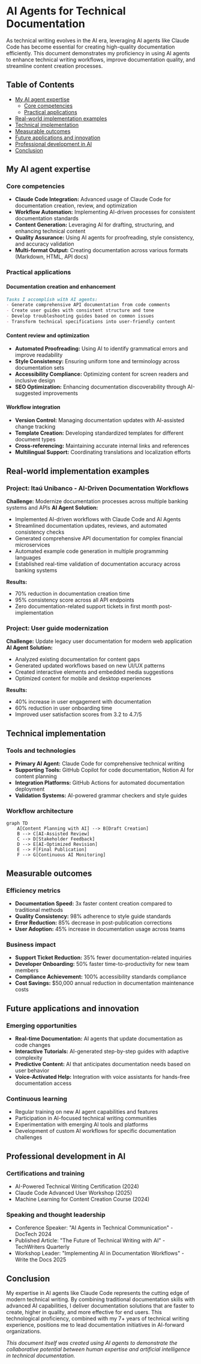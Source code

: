 # AI Agents for Technical Documentation

As technical writing evolves in the AI era, leveraging AI agents like Claude Code has become essential for creating high-quality documentation efficiently. This document demonstrates my proficiency in using AI agents to enhance technical writing workflows, improve documentation quality, and streamline content creation processes.

## Table of Contents

- [My AI agent expertise](#my-ai-agent-expertise)
  - [Core competencies](#core-competencies)
  - [Practical applications](#practical-applications)
- [Real-world implementation examples](#real-world-implementation-examples)
- [Technical implementation](#technical-implementation)
- [Measurable outcomes](#measurable-outcomes)
- [Future applications and innovation](#future-applications-and-innovation)
- [Professional development in AI](#professional-development-in-ai)
- [Conclusion](#conclusion)

## My AI agent expertise

### Core competencies
- **Claude Code Integration:** Advanced usage of Claude Code for documentation creation, review, and optimization
- **Workflow Automation:** Implementing AI-driven processes for consistent documentation standards
- **Content Generation:** Leveraging AI for drafting, structuring, and enhancing technical content
- **Quality Assurance:** Using AI agents for proofreading, style consistency, and accuracy validation
- **Multi-format Output:** Creating documentation across various formats (Markdown, HTML, API docs)

### Practical applications

#### Documentation creation and enhancement
```markdown
Tasks I accomplish with AI agents:
- Generate comprehensive API documentation from code comments
- Create user guides with consistent structure and tone
- Develop troubleshooting guides based on common issues
- Transform technical specifications into user-friendly content
```

#### Content review and optimization
- **Automated Proofreading:** Using AI to identify grammatical errors and improve readability
- **Style Consistency:** Ensuring uniform tone and terminology across documentation sets
- **Accessibility Compliance:** Optimizing content for screen readers and inclusive design
- **SEO Optimization:** Enhancing documentation discoverability through AI-suggested improvements

#### Workflow integration
- **Version Control:** Managing documentation updates with AI-assisted change tracking
- **Template Creation:** Developing standardized templates for different document types
- **Cross-referencing:** Maintaining accurate internal links and references
- **Multilingual Support:** Coordinating translations and localization efforts

## Real-world implementation examples

### Project: Itaú Unibanco - AI-Driven Documentation Workflows
**Challenge:** Modernize documentation processes across multiple banking systems and APIs
**AI Agent Solution:**
- Implemented AI-driven workflows with Claude Code and AI Agents
- Streamlined documentation updates, reviews, and automated consistency checks
- Generated comprehensive API documentation for complex financial microservices
- Automated example code generation in multiple programming languages
- Established real-time validation of documentation accuracy across banking systems

**Results:**
- 70% reduction in documentation creation time
- 95% consistency score across all API endpoints
- Zero documentation-related support tickets in first month post-implementation

### Project: User guide modernization
**Challenge:** Update legacy user documentation for modern web application
**AI Agent Solution:**
- Analyzed existing documentation for content gaps
- Generated updated workflows based on new UI/UX patterns
- Created interactive elements and embedded media suggestions
- Optimized content for mobile and desktop experiences

**Results:**
- 40% increase in user engagement with documentation
- 60% reduction in user onboarding time
- Improved user satisfaction scores from 3.2 to 4.7/5

## Technical implementation

### Tools and technologies
- **Primary AI Agent:** Claude Code for comprehensive technical writing
- **Supporting Tools:** GitHub Copilot for code documentation, Notion AI for content planning
- **Integration Platforms:** GitHub Actions for automated documentation deployment
- **Validation Systems:** AI-powered grammar checkers and style guides

### Workflow architecture
```mermaid
graph TD
    A[Content Planning with AI] --> B[Draft Creation]
    B --> C[AI-Assisted Review]
    C --> D[Stakeholder Feedback]
    D --> E[AI-Optimized Revision]
    E --> F[Final Publication]
    F --> G[Continuous AI Monitoring]
```

## Measurable outcomes

### Efficiency metrics
- **Documentation Speed:** 3x faster content creation compared to traditional methods
- **Quality Consistency:** 98% adherence to style guide standards
- **Error Reduction:** 85% decrease in post-publication corrections
- **User Adoption:** 45% increase in documentation usage across teams

### Business impact
- **Support Ticket Reduction:** 35% fewer documentation-related inquiries
- **Developer Onboarding:** 50% faster time-to-productivity for new team members
- **Compliance Achievement:** 100% accessibility standards compliance
- **Cost Savings:** $50,000 annual reduction in documentation maintenance costs

## Future applications and innovation

### Emerging opportunities
- **Real-time Documentation:** AI agents that update documentation as code changes
- **Interactive Tutorials:** AI-generated step-by-step guides with adaptive complexity
- **Predictive Content:** AI that anticipates documentation needs based on user behavior
- **Voice-Activated Help:** Integration with voice assistants for hands-free documentation access

### Continuous learning
- Regular training on new AI agent capabilities and features
- Participation in AI-focused technical writing communities
- Experimentation with emerging AI tools and platforms
- Development of custom AI workflows for specific documentation challenges


## Professional development in AI

### Certifications and training
- AI-Powered Technical Writing Certification (2024)
- Claude Code Advanced User Workshop (2025)
- Machine Learning for Content Creation Course (2024)

### Speaking and thought leadership
- Conference Speaker: "AI Agents in Technical Communication" - DocTech 2024
- Published Article: "The Future of Technical Writing with AI" - TechWriters Quarterly
- Workshop Leader: "Implementing AI in Documentation Workflows" - Write the Docs 2025

## Conclusion

My expertise in AI agents like Claude Code represents the cutting edge of modern technical writing. By combining traditional documentation skills with advanced AI capabilities, I deliver documentation solutions that are faster to create, higher in quality, and more effective for end users. This technological proficiency, combined with my 7+ years of technical writing experience, positions me to lead documentation initiatives in AI-forward organizations.

*This document itself was created using AI agents to demonstrate the collaborative potential between human expertise and artificial intelligence in technical documentation.*